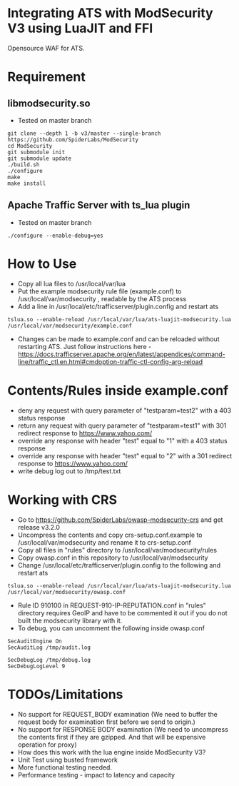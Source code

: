 Integrating ATS with ModSecurity V3 using LuaJIT and FFI
====

Opensource WAF for ATS.

Requirement 
====

libmodsecurity.so
----  
 - Tested on master branch 

```
git clone --depth 1 -b v3/master --single-branch https://github.com/SpiderLabs/ModSecurity
cd ModSecurity
git submodule init
git submodule update
./build.sh
./configure
make 
make install
``` 

Apache Traffic Server with ts_lua plugin
----
 - Tested on master branch

```
./configure --enable-debug=yes
```

How to Use
====
 - Copy all lua files to /usr/local/var/lua
 - Put the example modsecurity rule file (example.conf) to /usr/local/var/modsecurity , readable by the ATS process
 - Add a line in /usr/local/etc/trafficserver/plugin.config and restart ats

```
tslua.so --enable-reload /usr/local/var/lua/ats-luajit-modsecurity.lua /usr/local/var/modsecurity/example.conf
```

 - Changes can be made to example.conf and can be reloaded without restarting ATS. Just follow instructions here - https://docs.trafficserver.apache.org/en/latest/appendices/command-line/traffic_ctl.en.html#cmdoption-traffic-ctl-config-arg-reload 

Contents/Rules inside example.conf
====
 - deny any request with query parameter of "testparam=test2" with a 403 status response 
 - return any request with query parameter of "testparam=test1" with 301 redirect response to https://www.yahoo.com/
 - override any response with header "test" equal to "1" with a 403 status response
 - override any response with header "test" equal to "2" with a 301 redirect response to https://www.yahoo.com/
 - write debug log out to /tmp/test.txt

Working with CRS
====
 - Go to https://github.com/SpiderLabs/owasp-modsecurity-crs and get release v3.2.0
 - Uncompress the contents and copy crs-setup.conf.example to /usr/local/var/modsecurity and rename it to crs-setup.conf
 - Copy all files in "rules" directory to /usr/local/var/modsecurity/rules
 - Copy owasp.conf in this repository to /usr/local/var/modsecurity
 - Change /usr/local/etc/trafficserver/plugin.config to the following and restart ats

```
tslua.so --enable-reload /usr/local/var/lua/ats-luajit-modsecurity.lua /usr/local/var/modsecurity/owasp.conf
``` 
 - Rule ID 910100 in REQUEST-910-IP-REPUTATION.conf in "rules" directory requires GeoIP and have to be commented it out if you do not built the modsecurity library with it.
 - To debug, you can uncomment the following inside owasp.conf

```
SecAuditEngine On
SecAuditLog /tmp/audit.log

SecDebugLog /tmp/debug.log
SecDebugLogLevel 9

```

TODOs/Limitations
====
 - No support for REQUEST_BODY examination (We need to buffer the request body for examination first before we send to
   origin.)
 - No support for RESPONSE BODY examination (We need to uncompress the contents first if they are
   gzipped. And that will be expensive operation for proxy)
 - How does this work with the lua engine inside ModSecurity V3?
 - Unit Test using busted framework
 - More functional testing needed.
 - Performance testing - impact to latency and capacity 


